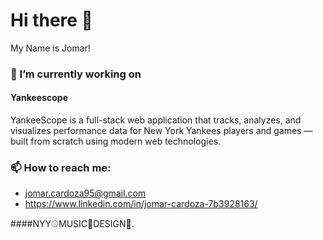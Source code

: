 # Hi there 👋

My Name is Jomar!

### 🔭 I’m currently working on 
#### Yankeescope
YankeeScope is a full-stack web application that tracks, analyzes, and visualizes performance data for New York Yankees players and games — built from scratch using modern web technologies.

### 📫 How to reach me:
- jomar.cardoza95@gmail.com
- https://www.linkedin.com/in/jomar-cardoza-7b3928163/

####NYY⚾MUSIC🎵DESIGN🌵.
